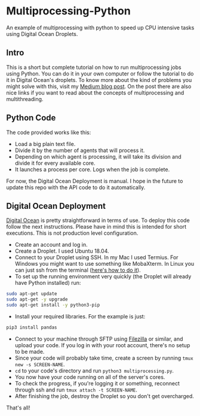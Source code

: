 # Multiprocessing-Python

An example of multiprocessing with python to speed up CPU intensive tasks using Digital Ocean Droplets.

## Intro

This is a short but complete tutorial on how to run multiprocessing jobs using Python. You can do it in your own computer or follow the tutorial to do it in Digital Ocean's droplets. To know more about the kind of problems you might solve with this, visit my [Medium blog post](https://medium.com/synapsis-rs/multiprocessing-with-python-in-digital-ocean-droplets-9bf26cc176e9). On the post there are also nice links if you want to read about the concepts of multiprocessing and multithreading.

## Python Code

The code provided works like this:

* Load a big plain text file.
* Divide it by the number of agents that will process it.
* Depending on which agent is processing, it will take its division and divide it for every available core.
* It launches a process per core. Logs when the job is complete.

For now, the Digital Ocean Deployment is manual. I hope in the future to update this repo with the API code to do it automatically.

## Digital Ocean Deployment

[Digital Ocean](https://digitalocean.com) is pretty straightforward in terms of use. To deploy this code follow the next instructions. Please have in mind this is intended for short executions. This is not production level configuration.

* Create an account and log in.
* Create a Droplet. I used Ubuntu 18.04.
* Connect to your Droplet using SSH. In my Mac I used Termius. For Windows you might want to use something like MobaXterm. In Linux you can just ssh from the terminal ([here's how to do it](https://www.digitalocean.com/docs/droplets/how-to/connect-with-ssh/openssh/)).
* To set up the running environment very quickly (the Droplet will already have Python installed) run:

```bash
sudo apt-get update
sudo apt-get -y upgrade
sudo apt-get install -y python3-pip
```

* Install your required libraries. For the example is just:

```bash
pip3 install pandas
```

* Connect to your machine through SFTP using [Filezilla](https://filezilla-project.org/) or similar, and upload your code. If you log in with your root account, there's no setup to be made.
* Since your code will probably take time, create a screen by running `tmux new -s SCREEN-NAME`.
* `cd` to your code's directory and run `python3 multiprocessing.py`.
* You now have your code running on all of the server's cores.
* To check the progress, if you're logging it or something, reconnect through ssh and run `tmux attach -t SCREEN-NAME`.
* After finishing the job, destroy the Droplet so you don't get overcharged.

That's all!
